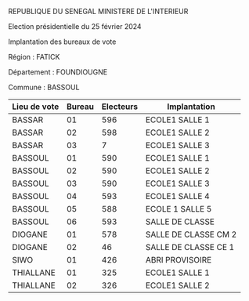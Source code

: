 REPUBLIQUE DU SENEGAL MINISTERE DE L'INTERIEUR

Election présidentielle du 25 février 2024

Implantation des bureaux de vote

Région : FATICK

Département : FOUNDIOUGNE

Commune : BASSOUL

| Lieu de vote | Bureau | Electeurs | Implantation |
| - | - | - | - |
| BASSAR | 01 | 596 | ECOLE1 SALLE 1 |
| BASSAR | 02 | 598 | ECOLE1 SALLE 2 |
| BASSAR | 03 | 7 | ECOLE1 SALLE 3 |
| BASSOUL | 01 | 590 | ECOLE1 SALLE 1 |
| BASSOUL | 02 | 590 | ECOLE1 SALLE 2 |
| BASSOUL | 03 | 590 | ECOLE1 SALLE 3 |
| BASSOUL | 04 | 593 | ECOLE1 SALLE 4 |
| BASSOUL | 05 | 588 | ECOLE 1 SALLE 5 |
| BASSOUL | 06 | 593 | SALLE DE CLASSE |
| DIOGANE | 01 | 578 | SALLE DE CLASSE CM 2 |
| DIOGANE | 02 | 46 | SALLE DE CLASSE CE 1 |
| SIWO | 01 | 426 | ABRI PROVISOIRE |
| THIALLANE | 01 | 325 | ECOLE1 SALLE 1 |
| THIALLANE | 02 | 326 | ECOLE1 SALLE 2 |

<!-- PageNumber="1/20" -->
